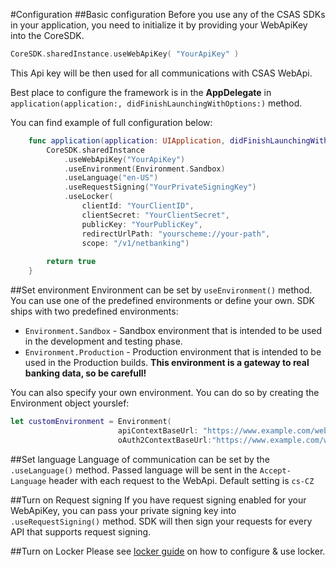 #Configuration
##Basic configuration
Before you use any of the CSAS SDKs in your application, you need to initialize it by providing your WebApiKey into the CoreSDK.
```swift
CoreSDK.sharedInstance.useWebApiKey( "YourApiKey" )
```
This Api key will be then used for all communications with CSAS WebApi.

Best place to configure the framework is in the **AppDelegate** in `application(application:, didFinishLaunchingWithOptions:)` method.

You can find example of full configuration below:
```swift 
    func application(application: UIApplication, didFinishLaunchingWithOptions launchOptions: [NSObject: AnyObject]?) -> Bool {
        CoreSDK.sharedInstance
            .useWebApiKey("YourApiKey")
            .useEnvironment(Environment.Sandbox)
			.useLanguage("en-US")
            .useRequestSigning("YourPrivateSigningKey")
            .useLocker(
                clientId: "YourClientID",
                clientSecret: "YourClientSecret",
                publicKey: "YourPublicKey",
                redirectUrlPath: "yourscheme://your-path",
                scope: "/v1/netbanking")
			
        return true
    }
```

##Set environment
Environment can be set by `useEnvironment()` method. You can use one of the predefined environments or define your own. SDK ships with two predefined environments:

* `Environment.Sandbox` - Sandbox environment that is intended to be used in the development and testing phase.
* `Environment.Production` - Production environment that is intended to be used in the Production builds. **This environment is a gateway to real banking data, so be carefull!**

You can also specify your own environment. You can do so by creating the Environment object yourslef:
```swift
let customEnvironment = Environment(
                        apiContextBaseUrl: "https://www.example.com/webapi",
                        oAuth2ContextBaseUrl:"https://www.example.com/widp/oauth2"))
```
##Set language
Language of communication can be set by the `.useLanguage()` method. Passed language will be sent in the `Accept-Language` header with each request to the WebApi. Default setting is `cs-CZ`

##Turn on Request signing 
If you have request signing enabled for your WebApiKey, you can pass your private signing key into `.useRequestSigning()` method. SDK will then sign your requests for every API that supports request signing.

##Turn on Locker
Please see [locker guide](locker.md) on how to configure & use locker.
